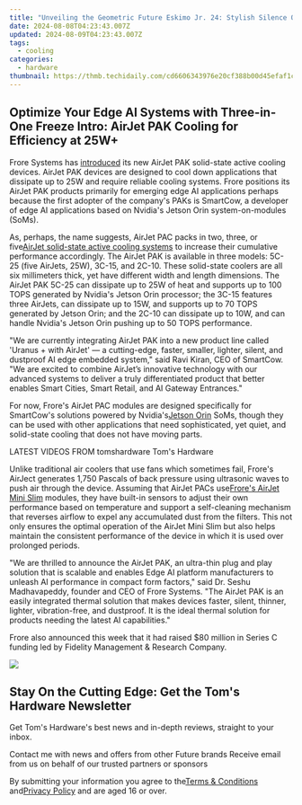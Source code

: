 ```yaml
---
title: "Unveiling the Geometric Future Eskimo Jr. 24: Stylish Silence Overrides Average Output in Review"
date: 2024-08-08T04:23:43.007Z
updated: 2024-08-09T04:23:43.007Z
tags:
  - cooling
categories:
  - hardware
thumbnail: https://thmb.techidaily.com/cd6606343976e20cf388b00d45efaf1c0dc2657ac5579547b5483cbbe74bcc51.jpg
---
```


## Optimize Your Edge AI Systems with Three-in-One Freeze Intro: AirJet PAK Cooling for Efficiency at 25W+

Frore Systems has [introduced](https://www.froresystems.com/media-room/frore-systems-unleashes-increased-performance-for-edge-ai-with-airjet-r-pak-an-ultra-thin-plug-and-play-active-heat-removal-solution) its new AirJet PAK solid-state active cooling devices. AirJet PAK devices are designed to cool down applications that dissipate up to 25W and require reliable cooling systems. Frore positions its AirJet PAK products primarily for emerging edge AI applications perhaps because the first adopter of the company's PAKs is SmartCow, a developer of edge AI applications based on Nvidia's Jetson Orin system-on-modules (SoMs).

 As, perhaps, the name suggests, AirJet PAC packs in two, three, or five[AirJet solid-state active cooling systems](https://www.tomshardware.com/news/zotac-mini-pc-first-to-market-with-frore-airjet-cooling) to increase their cumulative performance accordingly. The AirJet PAK is available in three models: 5C-25 (five AirJets, 25W), 3C-15, and 2C-10\. These solid-state coolers are all six millimeters thick, yet have different width and length dimensions. The AirJet PAK 5C-25 can dissipate up to 25W of heat and supports up to 100 TOPS generated by Nvidia's Jetson Orin processor; the 3C-15 features three AirJets, can dissipate up to 15W, and supports up to 70 TOPS generated by Jetson Orin; and the 2C-10 can dissipate up to 10W, and can handle Nvidia's Jetson Orin pushing up to 50 TOPS performance.

 "We are currently integrating AirJet PAK into a new product line called 'Uranus + with AirJet' — a cutting-edge, faster, smaller, lighter, silent, and dustproof AI edge embedded system," said Ravi Kiran, CEO of SmartCow. "We are excited to combine AirJet’s innovative technology with our advanced systems to deliver a truly differentiated product that better enables Smart Cities, Smart Retail, and AI Gateway Entrances."

 For now, Frore's AirJet PAC modules are designed specifically for SmartCow's solutions powered by Nvidia's[Jetson Orin](https://www.tomshardware.com/news/nvidia-jetson-brings-star-wars-pit-droid-to-life) SoMs, though they can be used with other applications that need sophisticated, yet quiet, and solid-state cooling that does not have moving parts.

 LATEST VIDEOS FROM tomshardware Tom's Hardware

 Unlike traditional air coolers that use fans which sometimes fail, Frore's AirJect generates 1,750 Pascals of back pressure using ultrasonic waves to push air through the device. Assuming that AirJet PACs use[Frore's AirJet Mini Slim](https://www.tomshardware.com/pc-components/ssds/ssd-active-cooling-tech-keeps-getting-better) modules, they have built-in sensors to adjust their own performance based on temperature and support a self-cleaning mechanism that reverses airflow to expel any accumulated dust from the filters. This not only ensures the optimal operation of the AirJet Mini Slim but also helps maintain the consistent performance of the device in which it is used over prolonged periods.

 "We are thrilled to announce the AirJet PAK, an ultra-thin plug and play solution that is scalable and enables Edge AI platform manufacturers to unleash AI performance in compact form factors," said Dr. Seshu Madhavapeddy, founder and CEO of Frore Systems. "The AirJet PAK is an easily integrated thermal solution that makes devices faster, silent, thinner, lighter, vibration-free, and dustproof. It is the ideal thermal solution for products needing the latest AI capabilities."

 Frore also announced this week that it had raised $80 million in Series C funding led by Fidelity Management & Research Company.

<!-- affiliate ads begin -->
<a href="https://shop.mondly.com/affiliate.php?ACCOUNT=ATISTUDI&AFFILIATE=108875&PATH=https%3A%2F%2Fwww.mondly.com%3FAFFILIATE%3D108875%26RESOURCE%3D%2BGeneral%2B970x90%2B"><img src="https://secure.avangate.com/images/merchant/69c418c33ec2e1a4267fa9bb77fa1428/general-970x90.gif" border="0"></a>
<!-- affiliate ads end -->
## Stay On the Cutting Edge: Get the Tom's Hardware Newsletter

 Get Tom's Hardware's best news and in-depth reviews, straight to your inbox.

 Contact me with news and offers from other Future brands  Receive email from us on behalf of our trusted partners or sponsors

 By submitting your information you agree to the[Terms & Conditions](https://futureplc.com/terms-conditions/) and[Privacy Policy](https://futureplc.com/privacy-policy/) and are aged 16 or over.


<ins class="adsbygoogle"
     style="display:block"
     data-ad-format="autorelaxed"
     data-ad-client="ca-pub-7571918770474297"
     data-ad-slot="1223367746"></ins>



<ins class="adsbygoogle"
     style="display:block"
     data-ad-client="ca-pub-7571918770474297"
     data-ad-slot="8358498916"
     data-ad-format="auto"
     data-full-width-responsive="true"></ins>
